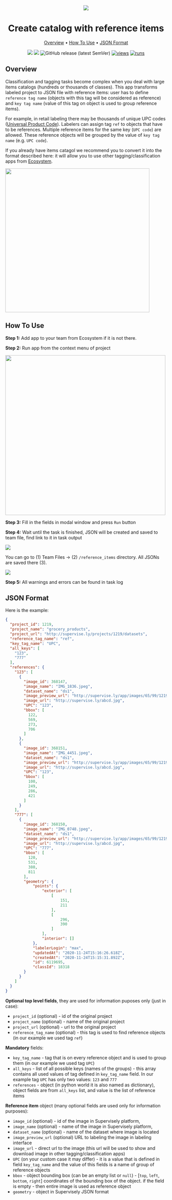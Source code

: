 <div align="center" markdown>
<img src="https://user-images.githubusercontent.com/106374579/182887484-5f79272a-99e5-4bc2-b2e3-a2c9595d1ccc.png"/>

# Create catalog with reference items

<p align="center">
  <a href="#Overview">Overview</a> •
  <a href="#How-To-Run">How To Use</a> •
  <a href="#JSON-Format">JSON Format</a>
</p>


[![](https://img.shields.io/badge/supervisely-ecosystem-brightgreen)](https://ecosystem.supervise.ly/apps/create-json-with-reference-items)
[![](https://img.shields.io/badge/slack-chat-green.svg?logo=slack)](https://supervise.ly/slack)
![GitHub release (latest SemVer)](https://img.shields.io/github/v/release/supervisely-ecosystem/create-json-with-reference-items)
[![views](https://app.supervise.ly/img/badges/views/supervisely-ecosystem/create-json-with-reference-items.png)](https://supervise.ly)
[![runs](https://app.supervise.ly/img/badges/runs/supervisely-ecosystem/create-json-with-reference-items.png)](https://supervise.ly)

</div>

## Overview

Classification and tagging tasks become complex when you deal with large items catalogs (hundreds or thousands of classes). This app transforms labeled project to JSON file with reference items: user has to define `reference tag name` (objects with this tag will be considered as reference) and `key tag name` (value of this tag on object is used to group reference items). 

For example, in retail labeling there may be thousands of unique  UPC codes ([Universal Product Code](https://en.wikipedia.org/wiki/Universal_Product_Code)). Labelers can assign tag `ref` to objects that have to be references. Multiple reference items for the same key (`UPC code`) are allowed. These reference objects will be grouped by the value of `key tag name` (e.g. `UPC code`).

If you already have items catagol we recommend you to convert it into the format described here: it will allow you to use other tagging/classification apps from [Ecosystem](https://ecosystem.supervise.ly/). 

<img src="https://i.imgur.com/OrLDCxg.png" width="450px"/>

## How To Use

**Step 1:** Add app to your team from Ecosystem if it is not there.

**Step 2:** Run app from the context menu of project

<img src="https://i.imgur.com/78nH5U0.png" width="500px"/>

**Step 3:** Fill in the fields in modal window and press `Run` button

**Step 4:** Wait until the task is finished, JSON will be created and saved to team file, find link to it in task output

<img src="https://i.imgur.com/xG3gRbz.png"/>

You can go to (1) Team Files -> (2) `/reference_items` directory. All JSONs are saved there (3).

<img src="https://i.imgur.com/qgmsVGA.png"/>

**Step 5:** All warnings and errors can be found in task log


## JSON Format

Here is the example:

```json
{
  "project_id": 1219,
  "project_name": "grocery_products",
  "project_url": "http://supervise.ly/projects/1219/datasets",
  "reference_tag_name": "ref",
  "key_tag_name": "UPC",
  "all_keys": [
    "123",
    "777"
  ],
  "references": {
    "123": [
      {
        "image_id": 368147,
        "image_name": "IMG_1836.jpeg",
        "dataset_name": "ds1",
        "image_preview_url": "http://supervise.ly/app/images/65/99/1219/1476#image-368147",
        "image_url": "http://supervise.ly/abcd.jpg",
        "UPC": "123",
        "bbox": [
          122,
          569,
          273,
          706
        ]
      },
      {
        "image_id": 368151,
        "image_name": "IMG_4451.jpeg",
        "dataset_name": "ds1",
        "image_preview_url": "http://supervise.ly/app/images/65/99/1219/1476#image-368151",
        "image_url": "http://supervise.ly/abcd.jpg",
        "UPC": "123",
        "bbox": [
          100,
          249,
          286,
          421
        ]
      }
    ],
    "777": [
      {
        "image_id": 368150,
        "image_name": "IMG_0748.jpeg",
        "dataset_name": "ds1",
        "image_preview_url": "http://supervise.ly/app/images/65/99/1219/1476#image-368150",
        "image_url": "http://supervise.ly/abcd.jpg",
        "UPC": "777",
        "bbox": [
          120,
          531,
          380,
          811
        ],
        "geometry": {
            "points": {
                "exterior": [
                    [
                        151,
                        211
                    ],
                    [
                        296,
                        390
                    ]
                ],
                "interior": []
            },
            "labelerLogin": "max",
            "updatedAt": "2020-11-24T15:16:26.618Z",
            "createdAt": "2020-11-24T15:15:31.892Z",
            "id": 6119695,
            "classId": 18318
        }
      }
    ]
  }
}
```

**Optional top level fields**, they are used for information puposes only (just in case):
- `project_id` (optional) - id of the original project
- `project_name` (optional) - name of the original project
- `project_url` (optional) - url to the original project
- `reference_tag_name` (optional) - this tag is used to find reference objects (in our example we used tag `ref`)

**Mandatory** fields:
- `key_tag_name` - tag that is on every reference object and is used to group them (in our example we used tag `UPC`)
- `all_keys` - list of all possible keys (names of the groups) - this array contains all used values of tag defined in `key_tag_name` field. In our example tag `UPC` has only two values: `123` and `777`    
- `references` - object (in python world it is also named as dictionary), object fields are from `all_keys` list, and value is the list of reference items

**Reference item** object (many optional fields are used only for information purposes):
- `image_id` (optional) - id of the image in Supervisely platform,
- `image_name` (optional)  - name of the image in Supervisely platform,
- `dataset_name` (optional) - name of the dataset where image is located
- `image_preview_url` (optional) URL to labeling the image in labeling interface
- `image_url` - direct url to the image (this url will be used to show and download image in other tagging/classification apps)
- `UPC` (on your custom case it may differ) - it is a value that is defined in field `key_tag_name` and the value of this fields is a name of group of reference objects
- `bbox` - object bounding box (can be an empty list or `null`) - [`top`, `left`, `bottom`, `right`] coordinates of the bounding box of the object. if the field is empty - then entire image is used as reference object
- `geometry` - object in Supervisely JSON format
